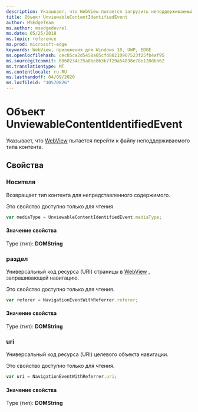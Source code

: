 ```yaml
---
description: Указывает, что WebView пытается загрузить неподдерживаемый файл.
title: Объект UnviewableContentIdentifiedEvent
author: MSEdgeTeam
ms.author: msedgedevrel
ms.date: 05/25/2018
ms.topic: reference
ms.prod: microsoft-edge
keywords: WebView, приложения для Windows 10, UWP, EDGE
ms.openlocfilehash: cec85ca2d5458a05cfd88210907523f25fb4af95
ms.sourcegitcommit: 6860234c25a8be863b7f29a54838e78e120dbb62
ms.translationtype: MT
ms.contentlocale: ru-RU
ms.lasthandoff: 04/09/2020
ms.locfileid: "10570826"
---
```

# Объект UnviewableContentIdentifiedEvent

Указывает, что [WebView](../webview.md) пытается перейти к файлу неподдерживаемого типа контента. 

## Свойства

### Носителя

Возвращает тип контента для непредставленного содержимого.

Это свойство доступно только для чтения

```js
var mediaType = UnviewableContentIdentifiedEvent.mediaType;
```

#### Значение свойства
Type (тип): **DOMString**

### раздел

Универсальный код ресурса (URI) страницы в [WebView](../webview.md) , запрашивающей навигацию.

Это свойство доступно только для чтения.


```js
var referer = NavigationEventWithReferrer.referer;
```

#### Значение свойства
Type (тип): **DOMString**

### uri

Универсальный код ресурса (URI) целевого объекта навигации.

Это свойство доступно только для чтения.

```js
var uri = NavigationEventWithReferrer.uri;
```

#### Значение свойства
Type (тип): **DOMString**
